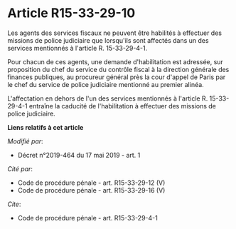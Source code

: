 # Article R15-33-29-10

Les agents des services fiscaux ne peuvent être habilités à effectuer des missions de police judiciaire que lorsqu'ils sont
affectés dans un des services mentionnés à l'article R. 15-33-29-4-1. 

Pour chacun de ces agents, une demande d'habilitation est adressée, sur proposition du chef du service du contrôle fiscal à
la direction générale des finances publiques, au procureur général près la cour d'appel de Paris par le chef du service de
police judiciaire mentionné au premier alinéa. 

L'affectation en dehors de l'un des services mentionnés à l'article R. 15-33-29-4-1 entraîne la caducité de l'habilitation à
effectuer des missions de police judiciaire.

**Liens relatifs à cet article**

_Modifié par_:

  - Décret n°2019-464 du 17 mai 2019 - art. 1

_Cité par_:

  - Code de procédure pénale - art. R15-33-29-12 (V)
  - Code de procédure pénale - art. R15-33-29-16 (V)

_Cite_:

  - Code de procédure pénale - art. R15-33-29-4-1
